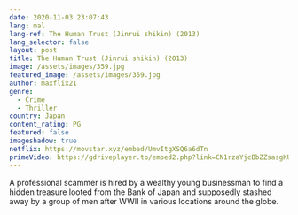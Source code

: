 ```yaml
---
date: 2020-11-03 23:07:43
lang: mal
lang-ref: The Human Trust (Jinrui shikin) (2013)
lang_selector: false
layout: post
title: The Human Trust (Jinrui shikin) (2013)
image: /assets/images/359.jpg
featured_image: /assets/images/359.jpg
author: maxflix21
genre:
  - Crime
  - Thriller
country: Japan
content_rating: PG
featured: false
imageshadow: true
netflix: https://movstar.xyz/embed/UmvItgXSQ6a6dTn
primeVideo: https://gdriveplayer.to/embed2.php?link=CN1rzaYjcBbZZsasgKU3EAdJxhIbMcyERvh4BbwQuDuCftenWDMs%252FLGN5WFkUUd3NaTSFk8bj%252Blyx6MP3bK0p0ATBCKA7rqdzkCTnlFdrd3TbAEjrQRg8NcZk8dZOCi5tNFX25SEK8S698l0iqSo4LLPHiR4QYtcIFEpftW05tAEuW%252BD%252FfwlU8PEXNk8%252FYLmg%253D
---
```

A professional scammer is hired by a wealthy young businessman to find a hidden treasure looted from the Bank of Japan and supposedly stashed away by a group of men after WWII in various locations around the globe.